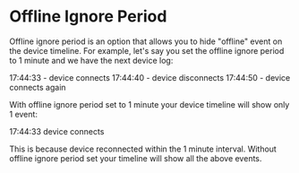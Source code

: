 # Offline Ignore Period

Offline ignore period is an option that allows you to hide "offline" event on the device timeline. For example, let's say you set the offline ignore period to 1 minute and we have the next device log:

17:44:33 - device connects 17:44:40 - device disconnects 17:44:50 - device connects again

With offline ignore period set to 1 minute your device timeline will show only 1 event:

17:44:33 device connects

This is because device reconnected within the 1 minute interval. Without offline ignore period set your timeline will show all the above events.

